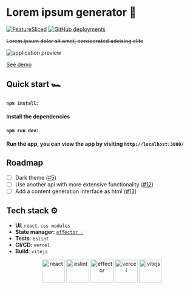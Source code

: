 # Lorem ipsum generator 🐠

<!-- Badges -->

[![FeatureSliced](https://img.shields.io/badge/Powered%20by-%F0%9F%8D%B0%20Feature%20Sliced-%235c9cb5)](https://feature-sliced.design/)
[![GitHub deployments](https://img.shields.io/github/deployments/yesnoruly/loripsum-generator/Production?label=vercel&logo=vercel)](https://github.com/yesnoruly/loripsum-generator/deployments/activity_log?environment=Production)

~~Lorem ipsum dolor sit amet, consecrated advising elite~~

![application preview](https://user-images.githubusercontent.com/64963734/141689810-545f5bcc-d55f-4166-ba30-a8e6cd0eeaf2.gif)

[See demo](https://loripsum-generator.vercel.app)

## Quick start 🏎️

#### `npm install`:

**Install the dependencies**

#### `npm run dev`:

**Run the app, you can view the app by visiting `http://localhost:3000/`**

## Roadmap

- [ ] Dark theme ([#5](https://github.com/yesnoruly/loripsum-generator/issues/5))
- [ ] Use another api with more extensive
  functionality ([#12](https://github.com/yesnoruly/loripsum-generator/issues/12))
- [ ] Add a content generation interface as html ([#13](https://github.com/yesnoruly/loripsum-generator/issues/13))

## Tech stack ⚙️

- **UI**: `react`, `css modules`
- **State manager**: [`effector ☄`](https://effector.dev)
- **Tests**: `eslint`
- **CI/CD**: `vercel`
- **Build**: `vitejs`

<div align="center">
<img title="react" alt="react" height=60 src="https://cdn.auth0.com/blog/react-js/react.png"/>
<img title="eslint (Super linting from @martis-git)" alt="eslint" height=60 src="https://d33wubrfki0l68.cloudfront.net/204482ca413433c80cd14fe369e2181dd97a2a40/092e2/assets/img/logo.svg"/>
<img title="Effector, the state manager" alt="effector" height=60 src="https://user-images.githubusercontent.com/64963734/142739108-1cfe5eb5-aa8f-4b05-bbad-11e3a3095591.jpg"/>
<img title="Vercel" alt="vercel" height=60 src="https://cardify.vercel.app/api/badges?border=false&borderColor=%23ddd&borderWidth=2&iconColor=&icons=vercel&preset=default&shadow=false&width=60"/>
<img title="Vitejs" alt="vitejs" height=60 src="https://user-images.githubusercontent.com/64963734/142739293-6deca66b-d45e-4953-b75c-ff8c32605b65.png"/>
</div>
